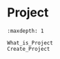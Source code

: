 # Project  <!-- This is the sidebar title -->

```{toctree}
:maxdepth: 1

What_is_Project
Create_Project
```